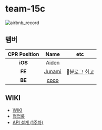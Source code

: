 # **team-15**c
 
![airbnb_record](https://user-images.githubusercontent.com/65053955/120933048-56e46400-c733-11eb-8790-2a572790f3e3.gif)

## 맴버

| CPR Position | Name | etc |
| :-: | :--: | :--: |
| **iOS** | [Aiden](https://github.com/Sonjh1306) |  |
| **FE** | [Junami](https://github.com/skawnkk) |💙[블로그 회고](https://prod.velog.io/@skawnkk/ReactTypescript-airbnb-clone) |
| **BE** | [coco](https://github.com/ChoiGiSung) | |


## WIKI
- [WIKI](https://github.com/ChoiGiSung/airbnb/wiki)
- [협업룰](https://github.com/ChoiGiSung/airbnb/wiki/%ED%98%91%EC%97%85%EB%A3%B0) 
- [API 설계 (1주차)](https://github.com/ChoiGiSung/airbnb/wiki/%5BBE%5D-API-%EC%A0%95%EB%B3%B4)
